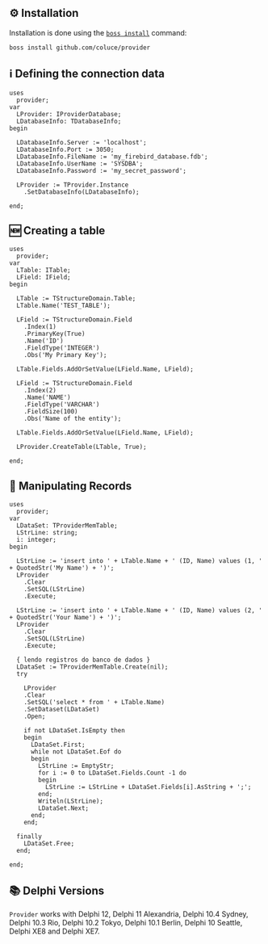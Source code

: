 ## ⚙️ Installation
Installation is done using the [`boss install`](https://github.com/HashLoad/boss) command:
``` sh
boss install github.com/coluce/provider
```

## ℹ️ Defining the connection data
```delphi
uses 
  provider;
var
  LProvider: IProviderDatabase;
  LDatabaseInfo: TDatabaseInfo;
begin

  LDatabaseInfo.Server := 'localhost';
  LDatabaseInfo.Port := 3050;
  LDatabaseInfo.FileName := 'my_firebird_database.fdb';
  LDatabaseInfo.UserName := 'SYSDBA';
  LDatabaseInfo.Password := 'my_secret_password';

  LProvider := TProvider.Instance
    .SetDatabaseInfo(LDatabaseInfo);

end;
```

## 🆕 Creating a table
```delphi
uses 
  provider;
var
  LTable: ITable;
  LField: IField;
begin

  LTable := TStructureDomain.Table;
  LTable.Name('TEST_TABLE');

  LField := TStructureDomain.Field
    .Index(1)
    .PrimaryKey(True)
    .Name('ID')
    .FieldType('INTEGER')
    .Obs('My Primary Key');

  LTable.Fields.AddOrSetValue(LField.Name, LField);

  LField := TStructureDomain.Field
    .Index(2)
    .Name('NAME')
    .FieldType('VARCHAR')
    .FieldSize(100)
    .Obs('Name of the entity');

  LTable.Fields.AddOrSetValue(LField.Name, LField);

  LProvider.CreateTable(LTable, True);

end;
```

## 👀 Manipulating Records
```delphi
uses 
  provider;
var
  LDataSet: TProviderMemTable;
  LStrLine: string;
  i: integer;
begin

  LStrLine := 'insert into ' + LTable.Name + ' (ID, Name) values (1, ' + QuotedStr('My Name') + ')';
  LProvider
    .Clear
    .SetSQL(LStrLine)
    .Execute;

  LStrLine := 'insert into ' + LTable.Name + ' (ID, Name) values (2, ' + QuotedStr('Your Name') + ')';
  LProvider
    .Clear
    .SetSQL(LStrLine)
    .Execute;

  { lendo registros do banco de dados }
  LDataSet := TProviderMemTable.Create(nil);
  try

    LProvider
    .Clear
    .SetSQL('select * from ' + LTable.Name)
    .SetDataset(LDataSet)
    .Open;

    if not LDataSet.IsEmpty then
    begin
      LDataSet.First;
      while not LDataSet.Eof do
      begin
        LStrLine := EmptyStr;
        for i := 0 to LDataSet.Fields.Count -1 do
        begin
          LStrLine := LStrLine + LDataSet.Fields[i].AsString + ';';
        end;
        Writeln(LStrLine);
        LDataSet.Next;
      end;
    end;

  finally
    LDataSet.Free;
  end;

end;
```

## 📚 Delphi Versions
`Provider` works with Delphi 12, Delphi 11 Alexandria, Delphi 10.4 Sydney, Delphi 10.3 Rio, Delphi 10.2 Tokyo, Delphi 10.1 Berlin, Delphi 10 Seattle, Delphi XE8 and Delphi XE7.